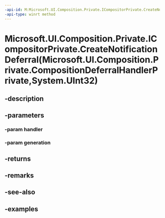 ```yaml
---
-api-id: M:Microsoft.UI.Composition.Private.ICompositorPrivate.CreateNotificationDeferral(Microsoft.UI.Composition.Private.CompositionDeferralHandlerPrivate,System.UInt32)
-api-type: winrt method
---
```


# Microsoft.UI.Composition.Private.ICompositorPrivate.CreateNotificationDeferral(Microsoft.UI.Composition.Private.CompositionDeferralHandlerPrivate,System.UInt32)

<!--
public object CreateNotificationDeferral (Microsoft.UI.Composition.Private.CompositionDeferralHandlerPrivate handler, uint generation);
-->


## -description

## -parameters

### -param handler

### -param generation

## -returns

## -remarks

## -see-also

## -examples


